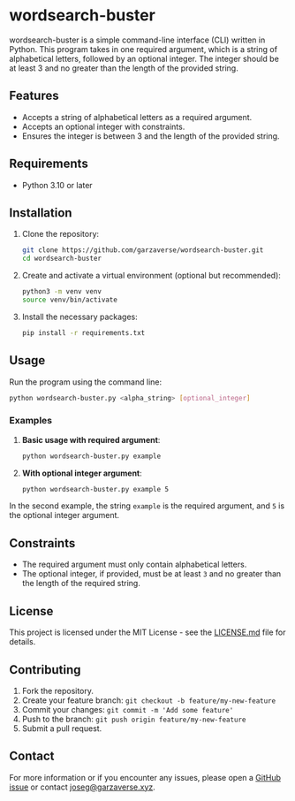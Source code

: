 # wordsearch-buster

wordsearch-buster is a simple command-line interface (CLI) written in Python. This program takes in one required argument, which is a string of alphabetical letters, followed by an optional integer. The integer should be at least 3 and no greater than the length of the provided string.

## Features

- Accepts a string of alphabetical letters as a required argument.
- Accepts an optional integer with constraints.
- Ensures the integer is between 3 and the length of the provided string.

## Requirements

- Python 3.10 or later

## Installation

1. Clone the repository:

    ```sh
    git clone https://github.com/garzaverse/wordsearch-buster.git
    cd wordsearch-buster
    ```

2. Create and activate a virtual environment (optional but recommended):

    ```sh
    python3 -m venv venv
    source venv/bin/activate
    ```

3. Install the necessary packages:

    ```sh
    pip install -r requirements.txt
    ```

## Usage

Run the program using the command line:

```sh
python wordsearch-buster.py <alpha_string> [optional_integer]
```

### Examples

1. **Basic usage with required argument**:

    ```sh
    python wordsearch-buster.py example
    ```

2. **With optional integer argument**:

    ```sh
    python wordsearch-buster.py example 5
    ```

In the second example, the string `example` is the required argument, and `5` is the optional integer argument.

## Constraints

- The required argument must only contain alphabetical letters.
- The optional integer, if provided, must be at least `3` and no greater than the length of the required string.

## License

This project is licensed under the MIT License - see the [LICENSE.md](LICENSE.md) file for details.

## Contributing

1. Fork the repository.
2. Create your feature branch: `git checkout -b feature/my-new-feature`
3. Commit your changes: `git commit -m 'Add some feature'`
4. Push to the branch: `git push origin feature/my-new-feature`
5. Submit a pull request.

## Contact

For more information or if you encounter any issues, please open a [GitHub issue](https://github.com/garzaverse/wordsearch-buster/issues) or contact [joseg@garzaverse.xyz](mailto:joseg@garzaverse.xyz).
